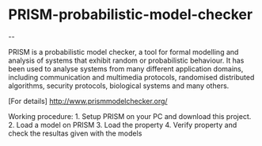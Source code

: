 # PRISM-probabilistic-model-checker 
--

PRISM is a probabilistic model checker, a tool for formal modelling and analysis of systems that exhibit random or probabilistic behaviour. It has been used to analyse systems from many different application domains, including communication and multimedia protocols, randomised distributed algorithms, security protocols, biological systems and many others.

[For details] http://www.prismmodelchecker.org/ 


Working procedure:
	1. Setup PRISM on your PC and download this project.
        2. Load a model on PRISM
	3. Load the property 
	4. Verify property and check the resultas given with the models 

